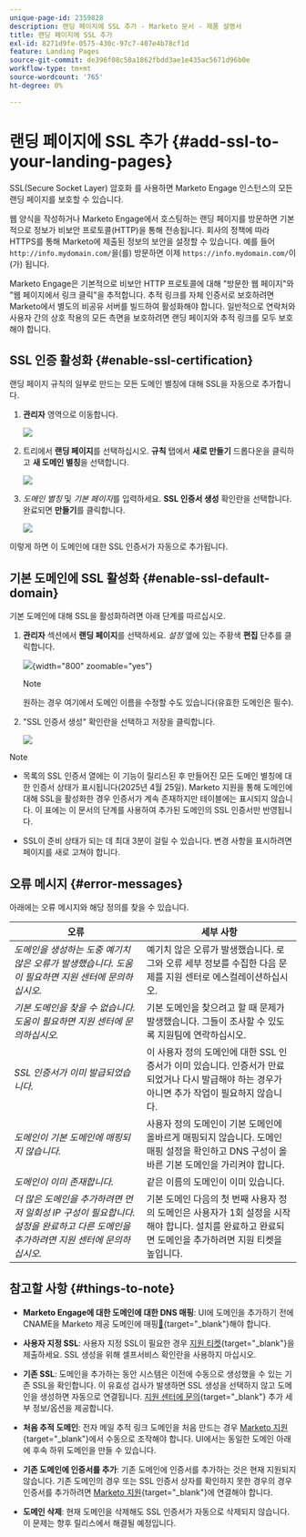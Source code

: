 ```yaml
---
unique-page-id: 2359828
description: 랜딩 페이지에 SSL 추가 - Marketo 문서 - 제품 설명서
title: 랜딩 페이지에 SSL 추가
exl-id: 8271d9fe-0575-430c-97c7-407e4b78cf1d
feature: Landing Pages
source-git-commit: de396f08c50a1862fbdd3ae1e435ac5671d96b0e
workflow-type: tm+mt
source-wordcount: '765'
ht-degree: 0%

---
```


# 랜딩 페이지에 SSL 추가 {#add-ssl-to-your-landing-pages}

SSL(Secure Socket Layer) 암호화 를 사용하면 Marketo Engage 인스턴스의 모든 랜딩 페이지를 보호할 수 있습니다.

웹 양식을 작성하거나 Marketo Engage에서 호스팅하는 랜딩 페이지를 방문하면 기본적으로 정보가 비보안 프로토콜(HTTP)을 통해 전송됩니다. 회사의 정책에 따라 HTTPS를 통해 Marketo에 제출된 정보의 보안을 설정할 수 있습니다. 예를 들어 `http://info.mydomain.com/`을(를) 방문하면 이제 `https://info.mydomain.com/`이(가) 됩니다.

Marketo Engage은 기본적으로 비보안 HTTP 프로토콜에 대해 &quot;방문한 웹 페이지&quot;와 &quot;웹 페이지에서 링크 클릭&quot;을 추적합니다. 추적 링크를 자체 인증서로 보호하려면 Marketo에서 별도의 비공유 서버를 빌드하여 활성화해야 합니다. 일반적으로 연락처와 사용자 간의 상호 작용의 모든 측면을 보호하려면 랜딩 페이지와 추적 링크를 모두 보호해야 합니다.

## SSL 인증 활성화 {#enable-ssl-certification}

랜딩 페이지 규칙의 일부로 만드는 모든 도메인 별칭에 대해 SSL을 자동으로 추가합니다.

1. **관리자** 영역으로 이동합니다.

   ![](assets/add-ssl-to-your-landing-pages-1.png)

1. 트리에서 **랜딩 페이지**&#x200B;를 선택하십시오. **규칙** 탭에서 **새로 만들기** 드롭다운을 클릭하고 **새 도메인 별칭**&#x200B;을 선택합니다.

   ![](assets/add-ssl-to-your-landing-pages-2.png)

1. _도메인 별칭_ 및 _기본 페이지_&#x200B;를 입력하세요. **SSL 인증서 생성** 확인란을 선택합니다. 완료되면 **만들기**&#x200B;를 클릭합니다.

   ![](assets/add-ssl-to-your-landing-pages-3.png)

이렇게 하면 이 도메인에 대한 SSL 인증서가 자동으로 추가됩니다.

## 기본 도메인에 SSL 활성화 {#enable-ssl-default-domain}

기본 도메인에 대해 SSL을 활성화하려면 아래 단계를 따르십시오.

1. **관리자** 섹션에서 **랜딩 페이지**&#x200B;를 선택하세요. _설정_ 옆에 있는 주황색 **편집** 단추를 클릭합니다.

   ![](assets/add-ssl-to-your-landing-pages-4.png){width="800" zoomable="yes"}

   >[!NOTE]
   >
   >원하는 경우 여기에서 도메인 이름을 수정할 수도 있습니다(유효한 도메인은 필수).

1. &quot;SSL 인증서 생성&quot; 확인란을 선택하고 저장을 클릭합니다.

   ![](assets/add-ssl-to-your-landing-pages-5.png)

>[!NOTE]
>
>* 목록의 SSL 인증서 열에는 이 기능이 릴리스된 후 만들어진 모든 도메인 별칭에 대한 인증서 상태가 표시됩니다(2025년 4월 25일). Marketo 지원을 통해 도메인에 대해 SSL을 활성화한 경우 인증서가 계속 존재하지만 테이블에는 표시되지 않습니다. 이 표에는 이 문서의 단계를 사용하여 추가된 도메인의 SSL 인증서만 반영됩니다.
>
>* SSL이 준비 상태가 되는 데 최대 3분이 걸릴 수 있습니다. 변경 사항을 표시하려면 페이지를 새로 고쳐야 합니다.

## 오류 메시지 {#error-messages}

아래에는 오류 메시지와 해당 정의를 찾을 수 있습니다.

<table><thead>
  <tr>
    <th>오류</th>
    <th>세부 사항</th>
  </tr></thead>
<tbody>
  <tr>
    <td><i>도메인을 생성하는 도중 예기치 않은 오류가 발생했습니다. 도움이 필요하면 지원 센터에 문의하십시오.</i></td>
    <td>예기치 않은 오류가 발생했습니다. 로그와 오류 세부 정보를 수집한 다음 문제를 지원 센터로 에스컬레이션하십시오.</td>
  </tr>
  <tr>
    <td><i>기본 도메인을 찾을 수 없습니다. 도움이 필요하면 지원 센터에 문의하십시오.</i></td>
    <td>기본 도메인을 찾으려고 할 때 문제가 발생했습니다. 그들이 조사할 수 있도록 지원팀에 연락하십시오.</td>
  </tr>
  <tr>
    <td><i>SSL 인증서가 이미 발급되었습니다.</i></td>
    <td>이 사용자 정의 도메인에 대한 SSL 인증서가 이미 있습니다. 인증서가 만료되었거나 다시 발급해야 하는 경우가 아니면 추가 작업이 필요하지 않습니다.</td>
  </tr>
  <tr>
    <td><i>도메인이 기본 도메인에 매핑되지 않습니다.</i></td>
    <td>사용자 정의 도메인이 기본 도메인에 올바르게 매핑되지 않습니다. 도메인 매핑 설정을 확인하고 DNS 구성이 올바른 기본 도메인을 가리켜야 합니다.</td>
  </tr>
  <tr>
    <td><i>도메인이 이미 존재합니다.</i></td>
    <td>같은 이름의 도메인이 이미 있습니다.</td>
  </tr>
  <tr>
    <td><i>더 많은 도메인을 추가하려면 먼저 일회성 IP 구성이 필요합니다. 설정을 완료하고 다른 도메인을 추가하려면 지원 센터에 문의하십시오.</i></td>
    <td>기본 도메인 다음의 첫 번째 사용자 정의 도메인은 사용자가 1회 설정을 시작해야 합니다. 설치를 완료하고 완료되면 도메인을 추가하려면 지원 티켓을 높입니다.</td>
  </tr>
</tbody></table>

## 참고할 사항 {#things-to-note}

* **Marketo Engage에 대한 도메인에 대한 DNS 매핑**: UI에 도메인을 추가하기 전에 CNAME을 Marketo 제공 도메인에 매핑[&#128279;](https://experienceleague.adobe.com/en/docs/marketo/using/getting-started/initial-setup/setup-steps#customize-your-landing-page-urls-with-a-cname){target="_blank"}해야 합니다.

* **사용자 지정 SSL**: 사용자 지정 SSL이 필요한 경우 [지원 티켓](https://nation.marketo.com/t5/support/ct-p/Support){target="_blank"}을 제출하세요. SSL 생성을 위해 셀프서비스 확인란을 사용하지 마십시오.

* **기존 SSL**: 도메인을 추가하는 동안 시스템은 이전에 수동으로 생성했을 수 있는 기존 SSL을 확인합니다. 이 유효성 검사가 발생하면 SSL 생성을 선택하지 않고 도메인을 생성하면 자동으로 연결됩니다. [지원 센터에 문의](https://nation.marketo.com/t5/support/ct-p/Support){target="_blank"} 추가 세부 정보/옵션을 제공합니다.

* **처음 추적 도메인**: 전자 메일 추적 링크 도메인을 처음 만드는 경우 [Marketo 지원](https://nation.marketo.com/t5/support/ct-p/Support){target="_blank"}에서 수동으로 조작해야 합니다. UI에서는 동일한 도메인 아래에 후속 하위 도메인을 만들 수 있습니다.

* **기존 도메인에 인증서를 추가**: 기존 도메인에 인증서를 추가하는 것은 현재 지원되지 않습니다. 기존 도메인의 경우 또는 SSL 인증서 상자를 확인하지 못한 경우의 경우 인증서를 추가하려면 [Marketo 지원](https://nation.marketo.com/t5/support/ct-p/Support){target="_blank"}에 연결해야 합니다.

* **도메인 삭제**: 현재 도메인을 삭제해도 SSL 인증서가 자동으로 삭제되지 않습니다. 이 문제는 향후 릴리스에서 해결될 예정입니다.
